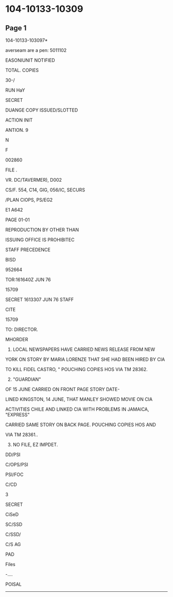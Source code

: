 # 104-10133-10309

## Page 1

104-10133-103097*

averseam are a pen: 5011102

EASONIUNIT NOTIFIED

TOTAL. COPIES

30-/

RUN HaY

SECRET

DUANGE COPY ISSUED/SLOTTED

ACTION INIT

ANTION. 9

N

F

002860

FILE .

VR. DC/TAVERMER), D002

CS/F. 554, C14, GIG, 056/IC, SECURS

/PLAN ClOPS, PS/EG2

E1 A642

PAGE 01-01

REPRODUCTION BY OTHER THAN

ISSUING OFFICE IS PROHIBITEC

STAFF PRECEDENCE

BISD

952664

TOR:161640Z JUN 76

15709

SECRET 1613307 JUN 76 STAFF

CITE

15709

TO: DIRECTOR.

MHORDER

1. LOCAL NEWSPAPERS HAVE CARRIED NEWS RELEASE FROM NEW

YORK ON STORY BY MARIA LORENZE THAT SHE HAD BEEN HIRED BY CIA

TO KILL FIDEL CASTRO, " POUCHING COPIES HOS VIA TM 28362.

2. "GUARDIAN"

OF 15 JUNE CARRIED ON FRONT PAGE STORY DATE-

LINED KINGSTON, 14 JUNE, THAT MANLEY SHOWED MOVIE ON CIA

ACTIVITIES CHILE AND LINKED CIA WITH PROBLEMS IN JAMAICA, "EXPRESS"

CARRIED SAME STORY ON BACK PAGE. POUCHING COPIES HOS AND

VIA TM 28361..

3. NO FILE, EZ IMPDET.

DD/PSI

C/OPS/PSI

PSI/FOC

C/CD

3

SECRET

CiSeD

SC/SSD

C/SSD/

C/S AG

PAD

Files

-....

POISAL

---

